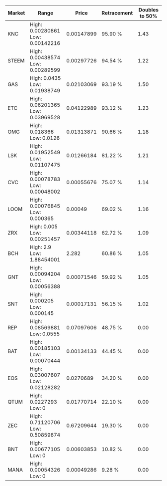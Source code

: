 | Market | Range | Price| Retracement | Doubles to 50% |
| --- | --- | --- | --- | --- |
| KNC | High: 0.00280861<br />Low: 0.00142216 | 0.00147899 | 95.90 % | 1.43 |
| STEEM | High: 0.00438574<br />Low: 0.00289599 | 0.00297726 | 94.54 % | 1.22 |
| GAS | High: 0.0435<br />Low: 0.01938749 | 0.02103069 | 93.19 % | 1.50 |
| ETC | High: 0.06201365<br />Low: 0.03969528 | 0.04122989 | 93.12 % | 1.23 |
| OMG | High: 0.018366<br />Low: 0.0126 | 0.01313871 | 90.66 % | 1.18 |
| LSK | High: 0.01952549<br />Low: 0.01107475 | 0.01266184 | 81.22 % | 1.21 |
| CVC | High: 0.00078783<br />Low: 0.00048002 | 0.00055676 | 75.07 % | 1.14 |
| LOOM | High: 0.00076845<br />Low: 0.000365 | 0.00049 | 69.02 % | 1.16 |
| ZRX | High: 0.005<br />Low: 0.00251457 | 0.00344118 | 62.72 % | 1.09 |
| BCH | High: 2.9<br />Low: 1.88454001 | 2.282 | 60.86 % | 1.05 |
| GNT | High: 0.00094204<br />Low: 0.00056388 | 0.00071546 | 59.92 % | 1.05 |
| SNT | High: 0.000205<br />Low: 0.000145 | 0.00017131 | 56.15 % | 1.02 |
| REP | High: 0.08569881<br />Low: 0.0555 | 0.07097606 | 48.75 % | 0.00 |
| BAT | High: 0.00185103<br />Low: 0.00070444 | 0.00134133 | 44.45 % | 0.00 |
| EOS | High: 0.03007607<br />Low: 0.02128282 | 0.0270689 | 34.20 % | 0.00 |
| QTUM | High: 0.0227293<br />Low: 0 | 0.01770714 | 22.10 % | 0.00 |
| ZEC | High: 0.71120706<br />Low: 0.50859674 | 0.67209644 | 19.30 % | 0.00 |
| BNT | High: 0.00677105<br />Low: 0 | 0.00603853 | 10.82 % | 0.00 |
| MANA | High: 0.00054326<br />Low: 0 | 0.00049286 | 9.28 % | 0.00 |
